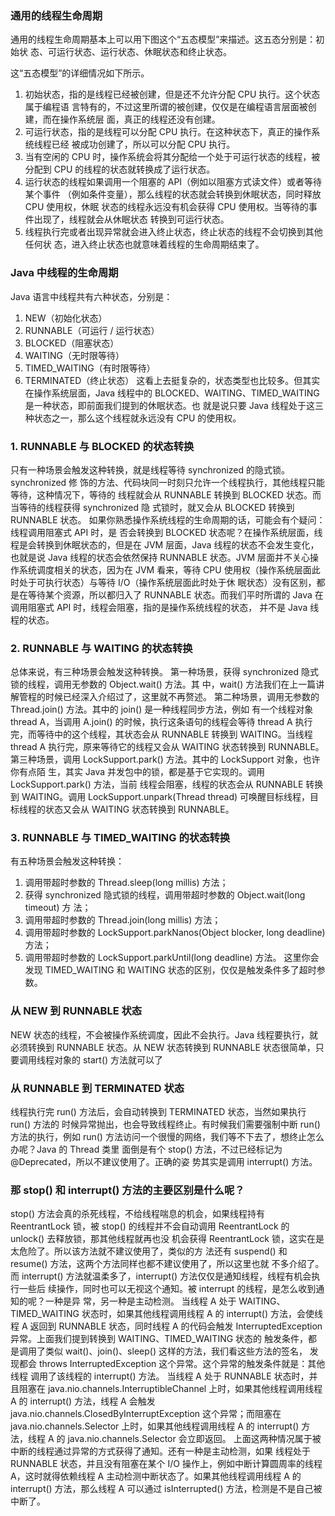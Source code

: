 ### 通用的线程生命周期

通用的线程生命周期基本上可以用下图这个“五态模型”来描述。这五态分别是：初始状
态、可运行状态、运行状态、休眠状态和终止状态。

这“五态模型”的详细情况如下所示。
1. 初始状态，指的是线程已经被创建，但是还不允许分配 CPU 执行。这个状态属于编程语
   言特有的，不过这里所谓的被创建，仅仅是在编程语言层面被创建，而在操作系统层
   面，真正的线程还没有创建。
2. 可运行状态，指的是线程可以分配 CPU 执行。在这种状态下，真正的操作系统线程已经
   被成功创建了，所以可以分配 CPU 执行。
3. 当有空闲的 CPU 时，操作系统会将其分配给一个处于可运行状态的线程，被分配到
   CPU 的线程的状态就转换成了运行状态。
4. 运行状态的线程如果调用一个阻塞的 API（例如以阻塞方式读文件）或者等待某个事件
   （例如条件变量），那么线程的状态就会转换到休眠状态，同时释放 CPU 使用权，休眠
   状态的线程永远没有机会获得 CPU 使用权。当等待的事件出现了，线程就会从休眠状态
   转换到可运行状态。
5. 线程执行完或者出现异常就会进入终止状态，终止状态的线程不会切换到其他任何状
   态，进入终止状态也就意味着线程的生命周期结束了。

### Java 中线程的生命周期

Java 语言中线程共有六种状态，分别是：
1. NEW（初始化状态）
2. RUNNABLE（可运行 / 运行状态）
3. BLOCKED（阻塞状态）
4. WAITING（无时限等待）
5. TIMED_WAITING（有时限等待）
6. TERMINATED（终止状态）
   这看上去挺复杂的，状态类型也比较多。但其实在操作系统层面，Java 线程中的
   BLOCKED、WAITING、TIMED_WAITING 是一种状态，即前面我们提到的休眠状态。也
   就是说只要 Java 线程处于这三种状态之一，那么这个线程就永远没有 CPU 的使用权。



### 1. RUNNABLE 与 BLOCKED 的状态转换


只有一种场景会触发这种转换，就是线程等待 synchronized 的隐式锁。synchronized 修
饰的方法、代码块同一时刻只允许一个线程执行，其他线程只能等待，这种情况下，等待的
线程就会从 RUNNABLE 转换到 BLOCKED 状态。而当等待的线程获得 synchronized 隐
式锁时，就又会从 BLOCKED 转换到 RUNNABLE 状态。
如果你熟悉操作系统线程的生命周期的话，可能会有个疑问：线程调用阻塞式 API 时，是
否会转换到 BLOCKED 状态呢？在操作系统层面，线程是会转换到休眠状态的，但是在
JVM 层面，Java 线程的状态不会发生变化，也就是说 Java 线程的状态会依然保持
RUNNABLE 状态。JVM 层面并不关心操作系统调度相关的状态，因为在 JVM 看来，等待
CPU 使用权（操作系统层面此时处于可执行状态）与等待 I/O（操作系统层面此时处于休
眠状态）没有区别，都是在等待某个资源，所以都归入了 RUNNABLE 状态。而我们平时所谓的 Java 在调用阻塞式 API 时，线程会阻塞，指的是操作系统线程的状态，
并不是 Java 线程的状态。


### 2. RUNNABLE 与 WAITING 的状态转换


总体来说，有三种场景会触发这种转换。
第一种场景，获得 synchronized 隐式锁的线程，调用无参数的 Object.wait() 方法。其
中，wait() 方法我们在上一篇讲解管程的时候已经深入介绍过了，这里就不再赘述。
第二种场景，调用无参数的 Thread.join() 方法。其中的 join() 是一种线程同步方法，例如
有一个线程对象 thread A，当调用 A.join() 的时候，执行这条语句的线程会等待 thread A
执行完，而等待中的这个线程，其状态会从 RUNNABLE 转换到 WAITING。当线程
thread A 执行完，原来等待它的线程又会从 WAITING 状态转换到 RUNNABLE。
第三种场景，调用 LockSupport.park() 方法。其中的 LockSupport 对象，也许你有点陌
生，其实 Java 并发包中的锁，都是基于它实现的。调用 LockSupport.park() 方法，当前
线程会阻塞，线程的状态会从 RUNNABLE 转换到 WAITING。调用
LockSupport.unpark(Thread thread) 可唤醒目标线程，目标线程的状态又会从
WAITING 状态转换到 RUNNABLE。


### 3. RUNNABLE 与 TIMED_WAITING 的状态转换


有五种场景会触发这种转换：
1. 调用带超时参数的 Thread.sleep(long millis) 方法；
2. 获得 synchronized 隐式锁的线程，调用带超时参数的 Object.wait(long timeout) 方
   法；
3. 调用带超时参数的 Thread.join(long millis) 方法；
4. 调用带超时参数的 LockSupport.parkNanos(Object blocker, long deadline) 方法；
5. 调用带超时参数的 LockSupport.parkUntil(long deadline) 方法。
   这里你会发现 TIMED_WAITING 和 WAITING 状态的区别，仅仅是触发条件多了超时参
   数。

### 从 NEW 到 RUNNABLE 状态


NEW 状态的线程，不会被操作系统调度，因此不会执行。Java 线程要执行，就必须转换到
RUNNABLE 状态。从 NEW 状态转换到 RUNNABLE 状态很简单，只要调用线程对象的
start() 方法就可以了


### 从 RUNNABLE 到 TERMINATED 状态


线程执行完 run() 方法后，会自动转换到 TERMINATED 状态，当然如果执行 run() 方法的
时候异常抛出，也会导致线程终止。有时候我们需要强制中断 run() 方法的执行，例如
run() 方法访问一个很慢的网络，我们等不下去了，想终止怎么办呢？Java 的 Thread 类里
面倒是有个 stop() 方法，不过已经标记为 @Deprecated，所以不建议使用了。正确的姿
势其实是调用 interrupt() 方法。


### 那 stop() 和 interrupt() 方法的主要区别是什么呢？



stop() 方法会真的杀死线程，不给线程喘息的机会，如果线程持有 ReentrantLock 锁，被
stop() 的线程并不会自动调用 ReentrantLock 的 unlock() 去释放锁，那其他线程就再也没
机会获得 ReentrantLock 锁，这实在是太危险了。所以该方法就不建议使用了，类似的方
法还有 suspend() 和 resume() 方法，这两个方法同样也都不建议使用了，所以这里也就
不多介绍了。
而 interrupt() 方法就温柔多了，interrupt() 方法仅仅是通知线程，线程有机会执行一些后
续操作，同时也可以无视这个通知。被 interrupt 的线程，是怎么收到通知的呢？一种是异
常，另一种是主动检测。
当线程 A 处于 WAITING、TIMED_WAITING 状态时，如果其他线程调用线程 A 的
interrupt() 方法，会使线程 A 返回到 RUNNABLE 状态，同时线程 A 的代码会触发
InterruptedException 异常。上面我们提到转换到 WAITING、TIMED_WAITING 状态的
触发条件，都是调用了类似 wait()、join()、sleep() 这样的方法，我们看这些方法的签名，
发现都会 throws InterruptedException 这个异常。这个异常的触发条件就是：其他线程
调用了该线程的 interrupt() 方法。
当线程 A 处于 RUNNABLE 状态时，并且阻塞在 java.nio.channels.InterruptibleChannel
上时，如果其他线程调用线程 A 的 interrupt() 方法，线程 A 会触发
java.nio.channels.ClosedByInterruptException 这个异常；而阻塞在
java.nio.channels.Selector 上时，如果其他线程调用线程 A 的 interrupt() 方法，线程 A
的 java.nio.channels.Selector 会立即返回。
上面这两种情况属于被中断的线程通过异常的方式获得了通知。还有一种是主动检测，如果
线程处于 RUNNABLE 状态，并且没有阻塞在某个 I/O 操作上，例如中断计算圆周率的线程 A，这时就得依赖线程 A 主动检测中断状态了。如果其他线程调用线程 A 的 interrupt()
方法，那么线程 A 可以通过 isInterrupted() 方法，检测是不是自己被中断了。